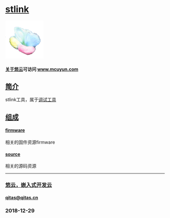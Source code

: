 ﻿# [stlink](https://github.com/mcuyun/stlink) 

[![sites](mcuyun/mcuyun.png)](http://www.mcuyun.com)

#### [关于悠云](https://github.com/mcuyun/whyme)可访问 www.mcuyun.com

## [简介](https://github.com/mcuyun/stlink/wiki) 

stlink工具，属于[调试工具](https://github.com/mcuyun/debug)

## [组成](mcuyun/) 

#### [firmware](firmware/) 

相关的固件资源firmware

#### [source](source/) 

相关的源码资源

---

###  [悠云，嵌入式开发云](http://www.mcuyun.com)
####  qitas@qitas.cn
###  2018-12-29
